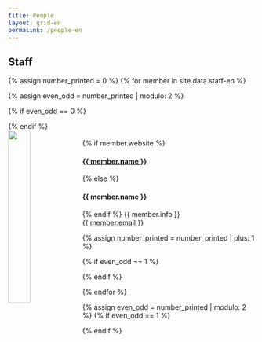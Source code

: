 ```yaml
---
title: People
layout: grid-en
permalink: /people-en
---
```


## Staff
{% assign number_printed = 0 %}
{% for member in site.data.staff-en %}

{% assign even_odd = number_printed | modulo: 2 %}

{% if even_odd == 0 %}
<div class="row">
{% endif %}

<div class="col-sm-6 clearfix">
  <img src="{{ site.url }}{{ site.baseurl }}/files/images/people/{{ member.photo }}" class="img-responsive" width="30%" style="float: left" /><br />
  {% if member.website %}
  <h4><a href="{{ member.website }}">{{ member.name }}</a></h4>
  {% else %}
  <h4>{{ member.name }}</h4>
  {% endif %}
  {{ member.info }}<br>
  <a href="mailto:{{ member.email }}">{{ member.email }}</a>
</div>

{% assign number_printed = number_printed | plus: 1 %}

{% if even_odd == 1 %}
</div>
{% endif %}

{% endfor %}

{% assign even_odd = number_printed | modulo: 2 %}
{% if even_odd == 1 %}
</div>
{% endif %}
